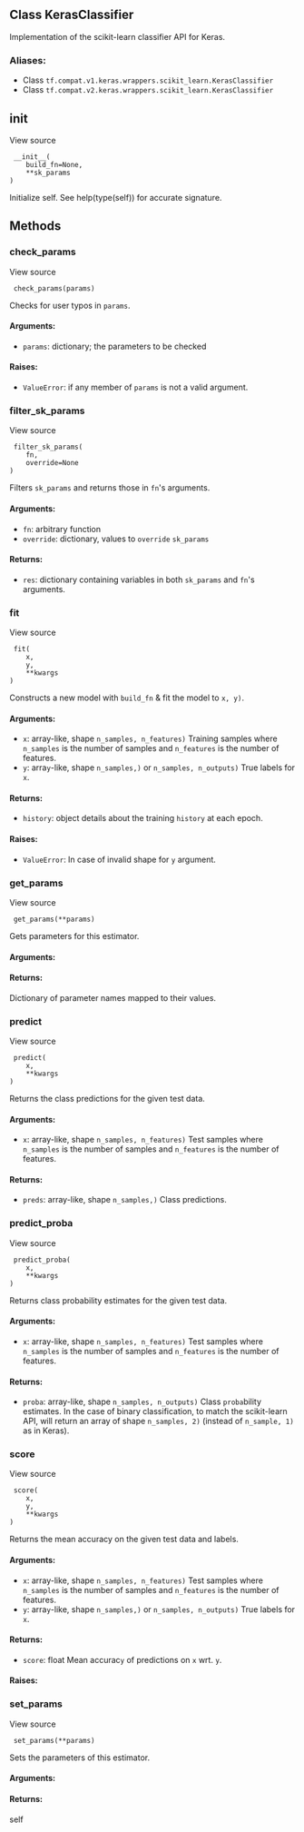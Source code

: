 ## Class KerasClassifier
Implementation of the scikit-learn classifier API for Keras.
### Aliases:
- Class `tf.compat.v1.keras.wrappers.scikit_learn.KerasClassifier`
- Class `tf.compat.v2.keras.wrappers.scikit_learn.KerasClassifier`
## __init__
View source

```
 __init__(
    build_fn=None,
    **sk_params
)
```
Initialize self. See help(type(self)) for accurate signature.
## Methods
### check_params
View source

```
 check_params(params)
```
Checks for user typos in `params`.
#### Arguments:
- `params`: dictionary; the parameters to be checked
#### Raises:
- `ValueError`: if any member of `params` is not a valid argument.
### filter_sk_params
View source

```
 filter_sk_params(
    fn,
    override=None
)
```
Filters `sk_params` and returns those in `fn`'s arguments.
#### Arguments:
- `fn`: arbitrary function
- `override`: dictionary, values to `override` `sk_params`
#### Returns:
- `res`: dictionary containing variables in both `sk_params` and `fn`'s arguments.
### fit
View source

```
 fit(
    x,
    y,
    **kwargs
)
```
Constructs a new model with `build_fn` & fit the model to `x, y)`.
#### Arguments:
- `x`: array-like, shape `n_samples, n_features)` Training samples where `n_samples` is the number of samples and `n_features` is the number of features.
- `y`: arra`y`-like, shape `n_samples,)` or `n_samples, n_outputs)` True labels for `x`.
#### Returns:
- `history`: object details about the training `history` at each epoch.
#### Raises:
- `ValueError`: In case of invalid shape for `y` argument.
### get_params
View source

```
 get_params(**params)
```
Gets parameters for this estimator.
#### Arguments:
#### Returns:
Dictionary of parameter names mapped to their values.
### predict
View source

```
 predict(
    x,
    **kwargs
)
```
Returns the class predictions for the given test data.
#### Arguments:
- `x`: array-like, shape `n_samples, n_features)` Test samples where `n_samples` is the number of samples and `n_features` is the number of features.
#### Returns:
- `preds`: array-like, shape `n_samples,)` Class predictions.
### predict_proba
View source

```
 predict_proba(
    x,
    **kwargs
)
```
Returns class probability estimates for the given test data.
#### Arguments:
- `x`: array-like, shape `n_samples, n_features)` Test samples where `n_samples` is the number of samples and `n_features` is the number of features.
#### Returns:
- `proba`: array-like, shape `n_samples, n_outputs)` Class `proba`bility estimates. In the case of binary classification, to match the scikit-learn API, will return an array of shape `n_samples, 2)` (instead of `n_sample, 1)` as in Keras).
### score
View source

```
 score(
    x,
    y,
    **kwargs
)
```
Returns the mean accuracy on the given test data and labels.
#### Arguments:
- `x`: array-like, shape `n_samples, n_features)` Test samples where `n_samples` is the number of samples and `n_features` is the number of features.
- `y`: arra`y`-like, shape `n_samples,)` or `n_samples, n_outputs)` True labels for `x`.
#### Returns:
- `score`: float Mean accurac`y` of predictions on `x` wrt. `y`.
#### Raises:
### set_params
View source

```
 set_params(**params)
```
Sets the parameters of this estimator.
#### Arguments:
#### Returns:
self
